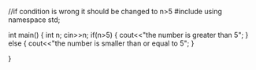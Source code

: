 //if condition is wrong it should be changed to n>5
#include <iostream>
using namespace std;

int main()
{
    int n;
    cin>>n;
    if(n>5)
    {
        cout<<"the number is greater than 5";
    }
    else
    {
        cout<<"the number is smaller than or equal to 5";
    }

    
}
